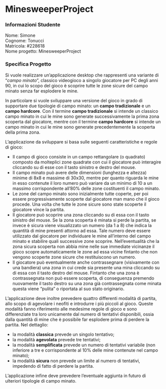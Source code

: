 # MinesweeperProject
### Informazioni Studente
Nome: Simone<br/>
Cognome: Tonucci<br/>
Matricola: #228618<br/>
Nome progetto: MinesweeperProject<br/>

### Specifica Progetto
Si vuole realizzare un’applicazione desktop che rappresenti una variante di “*campo minato*”, classico videogioco a singolo giocatore per PC degli anni 90, in cui lo scopo del gioco è scoprire tutte le zone sicure del campo minato senza far esplodere le mine.

In particolare si vuole sviluppare una versione del gioco in grado di supportare due tipologie di campo minato: un **campo tradizionale** e un **campo hardcore**. Con il termine **campo tradizionale** si intende un classico campo minato in cui le mine sono generate successivamente la prima zona scoperta dal giocatore, mentre con il termine **campo hardcore** si intende un campo minato in cui le mine sono generate precedentemente la scoperta della prima zona.

L’applicazione da sviluppare si basa sulle seguenti caratteristiche e regole di gioco:
- Il campo di gioco consiste in un campo rettangolare (o quadrato) composto da molteplici zone quadrate con cui il giocatore può interagire cliccando su di esse con il tasto sinistro e destro del mouse.
- Il campo minato può avere delle dimensioni (lunghezza e altezza) minime di 8x8 e massime di 30x30, mentre per quanto riguarda le mine in esso contenute il loro numero può variare da un minimo di 10 a un massimo corrispondente all’80% delle zone costituenti il campo minato.
- Le zone del campo minato sono inizialmente tutte coperte, per poi essere progressivamente scoperte dal giocatore man mano che il gioco procede. Una volta che tutte le zone sicure sono state scoperte il giocatore vince la partita.
- Il giocatore può scoprire una zona cliccando su di essa con il tasto sinistro del mouse. Se la zona scoperta è minata si perde la partita, se invece è sicura viene visualizzato un numero (da 1 a 8) che indica la quantità di mine presenti attorno ad essa. Tale numero deve essere utilizzato dal giocatore per individuare le mine all’interno del campo minato e stabilire quali successive zone scoprire. Nell’eventualità che la zona sicura scoperta non abbia mine nelle sue immediate vicinanze il gioco scopre automaticamente le zone ad essa vicine fintanto che non vengono scoperte zone sicure che restituiscono un numero.
- Il giocatore può eventualmente anche contrassegnare (visivamente con una bandiera) una zona in cui crede sia presente una mina cliccando su di essa con il tasto destro del mouse. Fintanto che una zona è contrassegnata non può essere scoperta, di conseguenza premendo nuovamente il tasto destro su una zona già contrassegnata come minata questa viene “pulita” o riportata al suo stato originario.

L’applicazione deve inoltre prevedere quattro differenti modalità di partita, allo scopo di agevolare i neofiti e introdurre i più piccoli al gioco. Queste modalità fanno riferimento alle medesime regole di gioco e sono differenziate tra loro unicamente dal numero di tentativi disponibili, ossia dalla quantità di mine che è possibile far esplodere prima di perdere la partita. Nel dettaglio:
- la modalità **classica** prevede un singolo tentativo;
- la modalità **agevolata** prevede tre tentativi;
- la modalità **semplificata** prevede un numero di tentativi variabile (non inferiore a tre e corrispondente al 10% delle mine contenute nel campo minato);
- la modalità **sicura** non prevede un limite al numero di tentativi, impedendo di fatto di perdere la partita.

L’applicazione infine deve prevedere l’eventuale aggiunta in futuro di ulteriori tipologie di campo minato.
